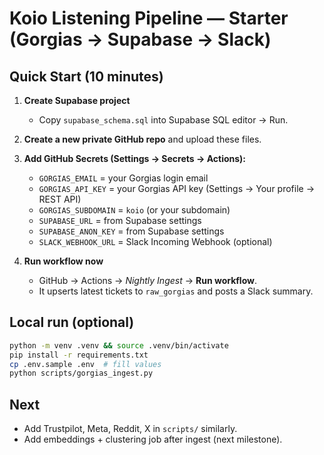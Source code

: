 # Koio Listening Pipeline — Starter (Gorgias → Supabase → Slack)

## Quick Start (10 minutes)

1) **Create Supabase project**
   - Copy `supabase_schema.sql` into Supabase SQL editor → Run.

2) **Create a new private GitHub repo** and upload these files.

3) **Add GitHub Secrets (Settings → Secrets → Actions):**
   - `GORGIAS_EMAIL` = your Gorgias login email
   - `GORGIAS_API_KEY` = your Gorgias API key (Settings → Your profile → REST API)
   - `GORGIAS_SUBDOMAIN` = `koio` (or your subdomain)
   - `SUPABASE_URL` = from Supabase settings
   - `SUPABASE_ANON_KEY` = from Supabase settings
   - `SLACK_WEBHOOK_URL` = Slack Incoming Webhook (optional)

4) **Run workflow now**
   - GitHub → Actions → *Nightly Ingest* → **Run workflow**.
   - It upserts latest tickets to `raw_gorgias` and posts a Slack summary.

## Local run (optional)
```bash
python -m venv .venv && source .venv/bin/activate
pip install -r requirements.txt
cp .env.sample .env  # fill values
python scripts/gorgias_ingest.py
```

## Next
- Add Trustpilot, Meta, Reddit, X in `scripts/` similarly.
- Add embeddings + clustering job after ingest (next milestone).
